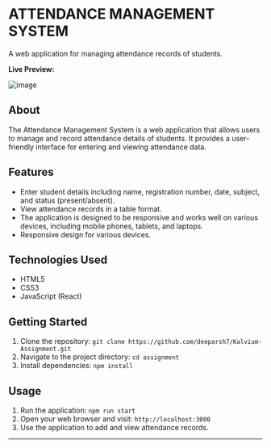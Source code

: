# ATTENDANCE MANAGEMENT SYSTEM 
A web application for managing attendance records of students.

**Live Preview:**

![image](https://github.com/deeparsh7/Kalvium-Assignment/assets/121679549/2ff713a6-41b8-425e-9108-54028b3ad1da)


## About

The Attendance Management System is a web application that allows users to manage and record attendance details of students. It provides a user-friendly interface for entering and viewing attendance data.

## Features

- Enter student details including name, registration number, date, subject, and status (present/absent).
- View attendance records in a table format.
- The application is designed to be responsive and works well on various devices, including mobile phones, tablets, and laptops.
- Responsive design for various devices.

## Technologies Used

- HTML5
- CSS3
- JavaScript (React)

## Getting Started

1. Clone the repository: `git clone https://github.com/deeparsh7/Kalvium-Assignment.git` 
2. Navigate to the project directory: `cd assignment`
3. Install dependencies: `npm install`

## Usage

1. Run the application: `npm run start`
2. Open your web browser and visit: `http://localhost:3000`
3. Use the application to add and view attendance records.

---




